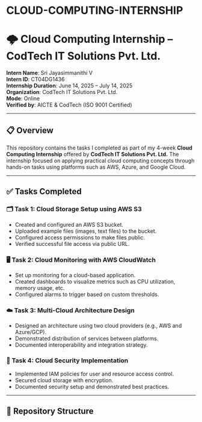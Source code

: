 # CLOUD-COMPUTING-INTERNSHIP
# 🌩️ Cloud Computing Internship – CodTech IT Solutions Pvt. Ltd.

**Intern Name**: Sri Jayasimmanithi V  
**Intern ID**: CT04DG1436  
**Internship Duration**: June 14, 2025 – July 14, 2025  
**Organization**: CodTech IT Solutions Pvt. Ltd.  
**Mode**: Online  
**Verified by**: AICTE & CodTech (ISO 9001 Certified)

---

## 📋 Overview

This repository contains the tasks I completed as part of my 4-week **Cloud Computing Internship** offered by **CodTech IT Solutions Pvt. Ltd.** The internship focused on applying practical cloud computing concepts through hands-on tasks using platforms such as AWS, Azure, and Google Cloud.

---

## ✅ Tasks Completed

### 🗂️ Task 1: Cloud Storage Setup using AWS S3
- Created and configured an AWS S3 bucket.
- Uploaded example files (images, text files) to the bucket.
- Configured access permissions to make files public.
- Verified successful file access via public URL.

### 🖥️ Task 2: Cloud Monitoring with AWS CloudWatch
- Set up monitoring for a cloud-based application.
- Created dashboards to visualize metrics such as CPU utilization, memory usage, etc.
- Configured alarms to trigger based on custom thresholds.

### ☁️ Task 3: Multi-Cloud Architecture Design
- Designed an architecture using two cloud providers (e.g., AWS and Azure/GCP).
- Demonstrated distribution of services between platforms.
- Documented interoperability and integration strategy.

### 🔐 Task 4: Cloud Security Implementation
- Implemented IAM policies for user and resource access control.
- Secured cloud storage with encryption.
- Documented security setup and demonstrated best practices.

---

## 📁 Repository Structure

